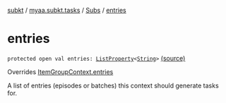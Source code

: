 [subkt](../../index.md) / [myaa.subkt.tasks](../index.md) / [Subs](index.md) / [entries](./entries.md)

# entries

`protected open val entries: `[`ListProperty`](https://docs.gradle.org/current/javadoc/org/gradle/api/provider/ListProperty.html)`<`[`String`](https://kotlinlang.org/api/latest/jvm/stdlib/kotlin/-string/index.html)`>` [(source)](https://github.com/Myaamori/SubKt/blob/0.1.12/src/main/kotlin/myaa/subkt/tasks/plugin.kt#L389)

Overrides [ItemGroupContext.entries](../-item-group-context/entries.md)

A list of entries (episodes or batches) this context should generate tasks for.

